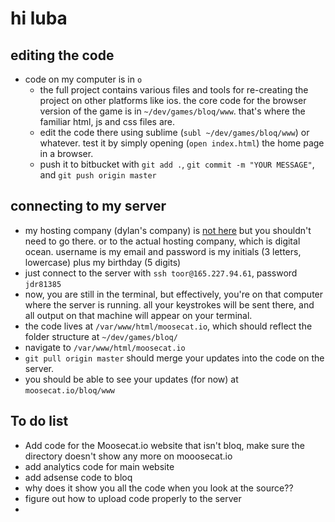 # hi luba

## editing the code

  - code on my computer is in `o`
      + the full project contains various files and tools for re-creating the project on other platforms like ios. the core code for the browser version of the game is in `~/dev/games/bloq/www`. that's where the familiar html, js and css files are.
      + edit the code there using sublime (`subl ~/dev/games/bloq/www`) or whatever. test it by simply opening (`open index.html`) the home page in a browser. 
      + push it to bitbucket with `git add .`, `git commit -m "YOUR MESSAGE"`, and `git push origin master`

## connecting to my server

  - my hosting company (dylan's company) is [not here](https://east1.openhosting.com/accounts/) but you shouldn't need to go there. or to the actual hosting company, which is digital ocean. username is my email and password is my initials (3 letters, lowercase) plus my birthday (5 digits)
  - just connect to the server with `ssh toor@165.227.94.61`, password `jdr81385`
  - now, you are still in the terminal, but effectively, you're on that computer where the server is running. all your keystrokes will be sent there, and all output on that machine will appear on your terminal.
  - the code lives at `/var/www/html/moosecat.io`, which should reflect the folder structure at `~/dev/games/bloq/`
  - navigate to `/var/www/html/moosecat.io`
  - `git pull origin master` should merge your updates into the code on the server.
  - you should be able to see your updates (for now) at `moosecat.io/bloq/www`

## To do list
  - Add code for the Moosecat.io website that isn't bloq, make sure the directory doesn't show any more on mooosecat.io
  - add analytics code for main website
  - add adsense code to bloq
  - why does it show you all the code when you look at the source??
  - figure out how to upload code properly to the server
  - 


